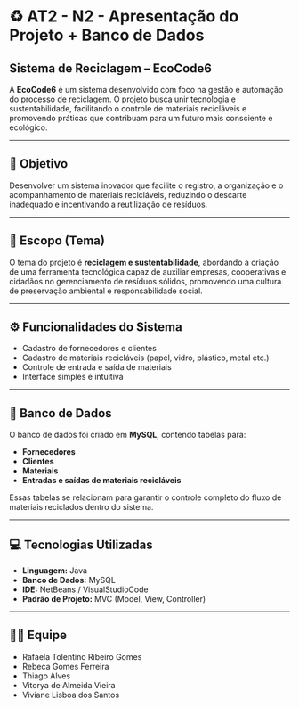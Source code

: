 # ♻️ AT2 - N2 - Apresentação do Projeto + Banco de Dados  
## Sistema de Reciclagem – EcoCode6

A **EcoCode6** é um sistema desenvolvido com foco na gestão e automação do processo de reciclagem. O projeto busca unir tecnologia e sustentabilidade, facilitando o controle de materiais recicláveis e promovendo práticas que contribuam para um futuro mais consciente e ecológico.

---

## 🎯 Objetivo
Desenvolver um sistema inovador que facilite o registro, a organização e o acompanhamento de materiais recicláveis, reduzindo o descarte inadequado e incentivando a reutilização de resíduos.  

---

## 🌱 Escopo (Tema)
O tema do projeto é **reciclagem e sustentabilidade**, abordando a criação de uma ferramenta tecnológica capaz de auxiliar empresas, cooperativas e cidadãos no gerenciamento de resíduos sólidos, promovendo uma cultura de preservação ambiental e responsabilidade social.  

---

## ⚙️ Funcionalidades do Sistema
- Cadastro de fornecedores e clientes  
- Cadastro de materiais recicláveis (papel, vidro, plástico, metal etc.)  
- Controle de entrada e saída de materiais   
- Interface simples e intuitiva  

---

## 🧩 Banco de Dados
O banco de dados foi criado em **MySQL**, contendo tabelas para:  
- **Fornecedores**  
- **Clientes**  
- **Materiais**  
- **Entradas e saídas de materiais recicláveis**  

Essas tabelas se relacionam para garantir o controle completo do fluxo de materiais reciclados dentro do sistema.  

---

## 💻 Tecnologias Utilizadas
- **Linguagem:** Java  
- **Banco de Dados:** MySQL  
- **IDE:** NetBeans / VisualStudioCode  
- **Padrão de Projeto:** MVC (Model, View, Controller)

---

## 👩‍💻 Equipe
- Rafaela Tolentino Ribeiro Gomes  
- Rebeca Gomes Ferreira  
- Thiago Alves  
- Vitorya de Almeida Vieira  
- Viviane Lisboa dos Santos  

